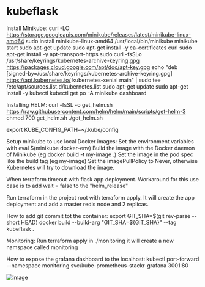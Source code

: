 # kubeflask


Install Minikube:
curl -LO https://storage.googleapis.com/minikube/releases/latest/minikube-linux-amd64
sudo install minikube-linux-amd64 /usr/local/bin/minikube
minikube start
sudo apt-get update
sudo apt-get install -y ca-certificates curl
sudo apt-get install -y apt-transport-https
sudo curl -fsSLo /usr/share/keyrings/kubernetes-archive-keyring.gpg https://packages.cloud.google.com/apt/doc/apt-key.gpg
echo "deb [signed-by=/usr/share/keyrings/kubernetes-archive-keyring.gpg] https://apt.kubernetes.io/ kubernetes-xenial main" | sudo tee /etc/apt/sources.list.d/kubernetes.list
sudo apt-get update
sudo apt-get install -y kubectl
kubectl get po -A
minikube dashboard


Installing HELM:
curl -fsSL -o get_helm.sh https://raw.githubusercontent.com/helm/helm/main/scripts/get-helm-3
chmod 700 get_helm.sh
./get_helm.sh

export KUBE_CONFIG_PATH=~/.kube/config

Setup minikube to use local Docker images:
Set the environment variables with eval $(minikube docker-env)
Build the image with the Docker daemon of Minikube (eg docker build -t my-image .)
Set the image in the pod spec like the build tag (eg my-image)
Set the imagePullPolicy to Never, otherwise Kubernetes will try to download the image.

When terraform timeout with flask app deployment. Workaround for this use case is to add wait = false to the "helm_release"

Run terraform in the project root with terraform apply. It will create the app deployment and add a master redis node and 2 replicas.

How to add git commit tot the container:
export GIT_SHA=$(git rev-parse --short HEAD)
docker build --build-arg "GIT_SHA=${GIT_SHA}" --tag kubeflask .

Monitoring:
Run terraform apply in ./monitoring it will create a new namspace called monitoring

How to expose the grafana dashboard to the localhost:
kubectl port-forward --namespace monitoring svc/kube-prometheus-stackr-grafana 3001:80

![image](https://user-images.githubusercontent.com/43659121/196549799-a6f7567b-b095-41c8-8dfc-3d2964025e3b.png)
